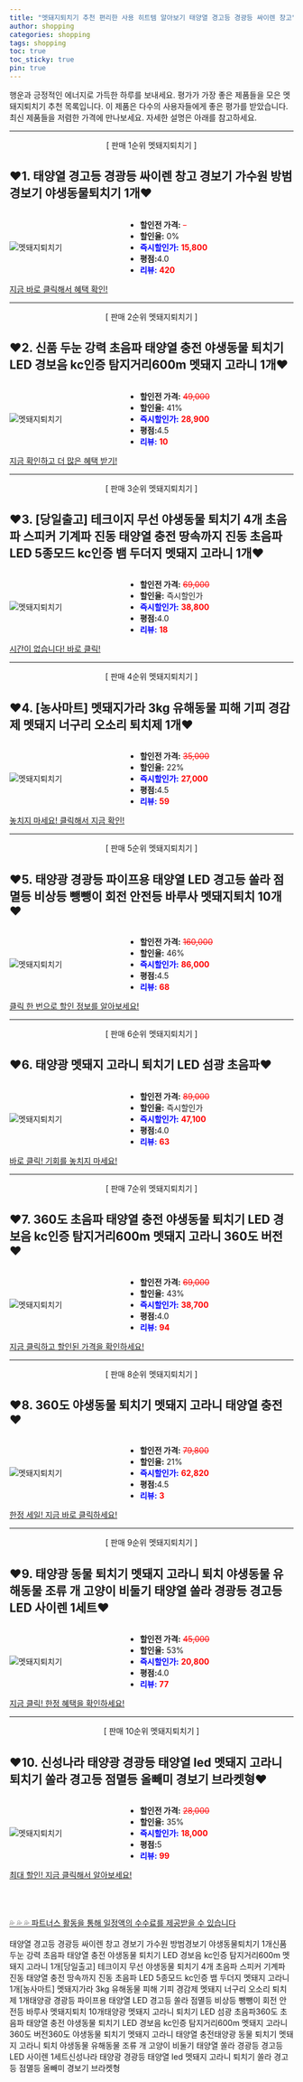 ```yaml
---
title: "멧돼지퇴치기 추천 편리한 사용 히트템 알아보기 태양열 경고등 경광등 싸이렌 창고"
author: shopping
categories: shopping
tags: shopping
toc: true
toc_sticky: true
pin: true
---
```

행운과 긍정적인 에너지로 가득한 하루를 보내세요. 평가가 가장 좋은 제품들을 모은 멧돼지퇴치기 추천 목록입니다. 이 제품은 다수의 사용자들에게 좋은 평가를 받았습니다. 최신 제품들을 저렴한 가격에 만나보세요. 자세한 설명은 아래를 참고하세요.

---
<p class="toplist" style="margin: 0 auto; display: block; width: fit-content;">[ 판매 1순위 멧돼지퇴치기 ]</p>

<h2><strong>❤️1. 태양열 경고등 경광등 싸이렌 창고 경보기 가수원 방범경보기 야생동물퇴치기 1개❤️</strong></h2>

<div style="display: flex; align-items: center;">
    <div style="flex: 0.4;">
        <img src="https://thumbnail8.coupangcdn.com/thumbnails/remote/230x230ex/image/vendor_inventory/30f4/d46382abb78d047b76e75318b7e959e8d781d544526eacd9763af9fb22b7.jpg" alt="멧돼지퇴치기" style="max-width: 100%;">
    </div>
    <div style="flex: 0.6; margin-left: 10px;">
        <ul>
            <li><strong>할인전 가격:</strong> <del style="color: red;">-</del></li>
            <li><strong>할인율:</strong> 0%</li>
            <li><span style='color:blue'><strong>즉시할인가:</strong></span> <span style='color:red'><strong>15,800</strong></span></li>
            <li><strong>평점:</strong>4.0</li>
            <li><span style='color:blue'><strong>리뷰:</strong></span> <span style='color:red'><strong>420</strong></span></li>
        </ul>
    </div>
</div>
<div class="center">
    <a href="https://William4Davisa.github.io?lptag=AF9450613&subid=githubio&pageKey=4348140140&traceid=V0-153&itemId=5097690627&vendorItemId=78032858318" class="myButton">
        지금 바로 클릭해서 혜택 확인!
    </a>
</div>


---
<p class="toplist" style="margin: 0 auto; display: block; width: fit-content;">[ 판매 2순위 멧돼지퇴치기 ]</p>

<h2><strong>❤️2. 신품 두눈 강력 초음파 태양열 충전 야생동물 퇴치기 LED 경보음 kc인증 탐지거리600m 멧돼지 고라니 1개❤️</strong></h2>

<div style="display: flex; align-items: center;">
    <div style="flex: 0.4;">
        <img src="https://thumbnail9.coupangcdn.com/thumbnails/remote/230x230ex/image/vendor_inventory/39b1/99bed119eebfbb85803b2cbf256b6eb328336239790cdeed09026a4723fb.jpg" alt="멧돼지퇴치기" style="max-width: 100%;">
    </div>
    <div style="flex: 0.6; margin-left: 10px;">
        <ul>
            <li><strong>할인전 가격:</strong> <del style="color: red;">49,000</del></li>
            <li><strong>할인율:</strong> 41%</li>
            <li><span style='color:blue'><strong>즉시할인가:</strong></span> <span style='color:red'><strong>28,900</strong></span></li>
            <li><strong>평점:</strong>4.5</li>
            <li><span style='color:blue'><strong>리뷰:</strong></span> <span style='color:red'><strong>10</strong></span></li>
        </ul>
    </div>
</div>
<div class="center">
    <a href="https://William4Davisa.github.io?lptag=AF9450613&subid=githubio&pageKey=8147403493&traceid=V0-153&itemId=23171167458&vendorItemId=90203925041" class="myButton">
        지금 확인하고 더 많은 혜택 받기!
    </a>
</div>


---
<p class="toplist" style="margin: 0 auto; display: block; width: fit-content;">[ 판매 3순위 멧돼지퇴치기 ]</p>

<h2><strong>❤️3. [당일출고] 테크이지 무선 야생동물 퇴치기 4개 초음파 스피커 기계파 진동 태양열 충전 땅속까지 진동 초음파 LED 5종모드 kc인증 뱀 두더지 멧돼지 고라니 1개❤️</strong></h2>

<div style="display: flex; align-items: center;">
    <div style="flex: 0.4;">
        <img src="https://thumbnail6.coupangcdn.com/thumbnails/remote/230x230ex/image/vendor_inventory/0320/975b7f8adf2da11163b2f507334371181c66ddecf74df73d3286eedba9e4.jpg" alt="멧돼지퇴치기" style="max-width: 100%;">
    </div>
    <div style="flex: 0.6; margin-left: 10px;">
        <ul>
            <li><strong>할인전 가격:</strong> <del style="color: red;">69,000</del></li>
            <li><strong>할인율:</strong> 즉시할인가</li>
            <li><span style='color:blue'><strong>즉시할인가:</strong></span> <span style='color:red'><strong>38,800</strong></span></li>
            <li><strong>평점:</strong>4.0</li>
            <li><span style='color:blue'><strong>리뷰:</strong></span> <span style='color:red'><strong>18</strong></span></li>
        </ul>
    </div>
</div>
<div class="center">
    <a href="https://William4Davisa.github.io?lptag=AF9450613&subid=githubio&pageKey=7677033659&traceid=V0-153&itemId=20495420545&vendorItemId=87493984323" class="myButton">
        시간이 없습니다! 바로 클릭!
    </a>
</div>


---
<p class="toplist" style="margin: 0 auto; display: block; width: fit-content;">[ 판매 4순위 멧돼지퇴치기 ]</p>

<h2><strong>❤️4. [농사마트] 멧돼지가라 3kg 유해동물 피해 기피 경감제 멧돼지 너구리 오소리 퇴치제 1개❤️</strong></h2>

<div style="display: flex; align-items: center;">
    <div style="flex: 0.4;">
        <img src="https://thumbnail9.coupangcdn.com/thumbnails/remote/230x230ex/image/vendor_inventory/dc9f/f06c981e6e0540e7c5e68d8b7a41ec31c3917bd065b85e4580da2f3e899d.png" alt="멧돼지퇴치기" style="max-width: 100%;">
    </div>
    <div style="flex: 0.6; margin-left: 10px;">
        <ul>
            <li><strong>할인전 가격:</strong> <del style="color: red;">35,000</del></li>
            <li><strong>할인율:</strong> 22%</li>
            <li><span style='color:blue'><strong>즉시할인가:</strong></span> <span style='color:red'><strong>27,000</strong></span></li>
            <li><strong>평점:</strong>4.5</li>
            <li><span style='color:blue'><strong>리뷰:</strong></span> <span style='color:red'><strong>59</strong></span></li>
        </ul>
    </div>
</div>
<div class="center">
    <a href="https://William4Davisa.github.io?lptag=AF9450613&subid=githubio&pageKey=7043724591&traceid=V0-153&itemId=17427118635&vendorItemId=79450707778" class="myButton">
        놓치지 마세요! 클릭해서 지금 확인!
    </a>
</div>


---
<p class="toplist" style="margin: 0 auto; display: block; width: fit-content;">[ 판매 5순위 멧돼지퇴치기 ]</p>

<h2><strong>❤️5. 태양광 경광등 파이프용 태양열 LED 경고등 쏠라 점멸등 비상등 뺑뺑이 회전 안전등 바루사 멧돼지퇴치 10개❤️</strong></h2>

<div style="display: flex; align-items: center;">
    <div style="flex: 0.4;">
        <img src="https://thumbnail9.coupangcdn.com/thumbnails/remote/230x230ex/image/vendor_inventory/cd6e/bfa16deb060874ba7e7dec60d721ab573f1e1f390f91b32ef230a3665e7c.jpg" alt="멧돼지퇴치기" style="max-width: 100%;">
    </div>
    <div style="flex: 0.6; margin-left: 10px;">
        <ul>
            <li><strong>할인전 가격:</strong> <del style="color: red;">160,000</del></li>
            <li><strong>할인율:</strong> 46%</li>
            <li><span style='color:blue'><strong>즉시할인가:</strong></span> <span style='color:red'><strong>86,000</strong></span></li>
            <li><strong>평점:</strong>4.5</li>
            <li><span style='color:blue'><strong>리뷰:</strong></span> <span style='color:red'><strong>68</strong></span></li>
        </ul>
    </div>
</div>
<div class="center">
    <a href="https://William4Davisa.github.io?lptag=AF9450613&subid=githubio&pageKey=6458030354&traceid=V0-153&itemId=14044435021&vendorItemId=81292155947" class="myButton">
        클릭 한 번으로 할인 정보를 알아보세요!
    </a>
</div>


---
<p class="toplist" style="margin: 0 auto; display: block; width: fit-content;">[ 판매 6순위 멧돼지퇴치기 ]</p>

<h2><strong>❤️6. 태양광 멧돼지 고라니 퇴치기 LED 섬광 초음파❤️</strong></h2>

<div style="display: flex; align-items: center;">
    <div style="flex: 0.4;">
        <img src="https://thumbnail10.coupangcdn.com/thumbnails/remote/230x230ex/image/vendor_inventory/b630/f704aed97f6aee6c53768bae5690ee324d8a29b8063e09ab0a01524a8e7a.jpg" alt="멧돼지퇴치기" style="max-width: 100%;">
    </div>
    <div style="flex: 0.6; margin-left: 10px;">
        <ul>
            <li><strong>할인전 가격:</strong> <del style="color: red;">89,000</del></li>
            <li><strong>할인율:</strong> 즉시할인가</li>
            <li><span style='color:blue'><strong>즉시할인가:</strong></span> <span style='color:red'><strong>47,100</strong></span></li>
            <li><strong>평점:</strong>4.0</li>
            <li><span style='color:blue'><strong>리뷰:</strong></span> <span style='color:red'><strong>63</strong></span></li>
        </ul>
    </div>
</div>
<div class="center">
    <a href="https://William4Davisa.github.io?lptag=AF9450613&subid=githubio&pageKey=7228272365&traceid=V0-153&itemId=18334666695&vendorItemId=85479120785" class="myButton">
        바로 클릭! 기회를 놓치지 마세요!
    </a>
</div>


---
<p class="toplist" style="margin: 0 auto; display: block; width: fit-content;">[ 판매 7순위 멧돼지퇴치기 ]</p>

<h2><strong>❤️7. 360도 초음파 태양열 충전 야생동물 퇴치기 LED 경보음 kc인증 탐지거리600m 멧돼지 고라니 360도 버전❤️</strong></h2>

<div style="display: flex; align-items: center;">
    <div style="flex: 0.4;">
        <img src="https://thumbnail8.coupangcdn.com/thumbnails/remote/230x230ex/image/vendor_inventory/c24b/f0b9fc8b25a3c6fdc236773de712c28fa5c2de3da6615b9be6c193fdb6c6.jpg" alt="멧돼지퇴치기" style="max-width: 100%;">
    </div>
    <div style="flex: 0.6; margin-left: 10px;">
        <ul>
            <li><strong>할인전 가격:</strong> <del style="color: red;">69,000</del></li>
            <li><strong>할인율:</strong> 43%</li>
            <li><span style='color:blue'><strong>즉시할인가:</strong></span> <span style='color:red'><strong>38,700</strong></span></li>
            <li><strong>평점:</strong>4.0</li>
            <li><span style='color:blue'><strong>리뷰:</strong></span> <span style='color:red'><strong>94</strong></span></li>
        </ul>
    </div>
</div>
<div class="center">
    <a href="https://William4Davisa.github.io?lptag=AF9450613&subid=githubio&pageKey=7368735209&traceid=V0-153&itemId=19002919757&vendorItemId=87677467112" class="myButton">
        지금 클릭하고 할인된 가격을 확인하세요!
    </a>
</div>


---
<p class="toplist" style="margin: 0 auto; display: block; width: fit-content;">[ 판매 8순위 멧돼지퇴치기 ]</p>

<h2><strong>❤️8. 360도 야생동물 퇴치기 멧돼지 고라니 태양열 충전❤️</strong></h2>

<div style="display: flex; align-items: center;">
    <div style="flex: 0.4;">
        <img src="https://thumbnail8.coupangcdn.com/thumbnails/remote/230x230ex/image/vendor_inventory/b4f4/eb9da3a58ff77cb9427e954d32e00c4ba100f45c6bd242a70db61c3b0938.jpg" alt="멧돼지퇴치기" style="max-width: 100%;">
    </div>
    <div style="flex: 0.6; margin-left: 10px;">
        <ul>
            <li><strong>할인전 가격:</strong> <del style="color: red;">79,800</del></li>
            <li><strong>할인율:</strong> 21%</li>
            <li><span style='color:blue'><strong>즉시할인가:</strong></span> <span style='color:red'><strong>62,820</strong></span></li>
            <li><strong>평점:</strong>4.5</li>
            <li><span style='color:blue'><strong>리뷰:</strong></span> <span style='color:red'><strong>3</strong></span></li>
        </ul>
    </div>
</div>
<div class="center">
    <a href="https://William4Davisa.github.io?lptag=AF9450613&subid=githubio&pageKey=8037043549&traceid=V0-153&itemId=22490445167&vendorItemId=86062935292" class="myButton">
        한정 세일! 지금 바로 클릭하세요!
    </a>
</div>


---
<p class="toplist" style="margin: 0 auto; display: block; width: fit-content;">[ 판매 9순위 멧돼지퇴치기 ]</p>

<h2><strong>❤️9. 태양광 동물 퇴치기 멧돼지 고라니 퇴치 야생동물 유해동물 조류 개 고양이 비둘기 태양열 쏠라 경광등 경고등 LED 사이렌 1세트❤️</strong></h2>

<div style="display: flex; align-items: center;">
    <div style="flex: 0.4;">
        <img src="https://thumbnail7.coupangcdn.com/thumbnails/remote/230x230ex/image/vendor_inventory/6708/979a7366fbc390f3516103c10eae038d9b6ba425adb088f9d9cf5a31bc3e.jpg" alt="멧돼지퇴치기" style="max-width: 100%;">
    </div>
    <div style="flex: 0.6; margin-left: 10px;">
        <ul>
            <li><strong>할인전 가격:</strong> <del style="color: red;">45,000</del></li>
            <li><strong>할인율:</strong> 53%</li>
            <li><span style='color:blue'><strong>즉시할인가:</strong></span> <span style='color:red'><strong>20,800</strong></span></li>
            <li><strong>평점:</strong>4.0</li>
            <li><span style='color:blue'><strong>리뷰:</strong></span> <span style='color:red'><strong>77</strong></span></li>
        </ul>
    </div>
</div>
<div class="center">
    <a href="https://William4Davisa.github.io?lptag=AF9450613&subid=githubio&pageKey=6458092232&traceid=V0-153&itemId=14044790115&vendorItemId=81292506784" class="myButton">
        지금 클릭! 한정 혜택을 확인하세요!
    </a>
</div>


---
<p class="toplist" style="margin: 0 auto; display: block; width: fit-content;">[ 판매 10순위 멧돼지퇴치기 ]</p>

<h2><strong>❤️10. 신성나라 태양광 경광등 태양열 led 멧돼지 고라니 퇴치기 쏠라 경고등 점멸등 올빼미 경보기 브라켓형❤️</strong></h2>

<div style="display: flex; align-items: center;">
    <div style="flex: 0.4;">
        <img src="https://thumbnail7.coupangcdn.com/thumbnails/remote/230x230ex/image/vendor_inventory/8799/8efdcb0769bdfa590d9cccfd664190e4a0e66870395950a720ccd93f2f5b.jpg" alt="멧돼지퇴치기" style="max-width: 100%;">
    </div>
    <div style="flex: 0.6; margin-left: 10px;">
        <ul>
            <li><strong>할인전 가격:</strong> <del style="color: red;">28,000</del></li>
            <li><strong>할인율:</strong> 35%</li>
            <li><span style='color:blue'><strong>즉시할인가:</strong></span> <span style='color:red'><strong>18,000</strong></span></li>
            <li><strong>평점:</strong>5</li>
            <li><span style='color:blue'><strong>리뷰:</strong></span> <span style='color:red'><strong>99</strong></span></li>
        </ul>
    </div>
</div>
<div class="center">
    <a href="https://William4Davisa.github.io?lptag=AF9450613&subid=githubio&pageKey=8222838550&traceid=V0-153&itemId=23639937258&vendorItemId=90665363309" class="myButton">
        최대 할인! 지금 클릭해서 알아보세요!
    </a>
</div>

<br><br><br>[💦 💦 💦 파트너스 활동을 통해 일정액의 수수료를 제공받을 수 있습니다](https://link.coupang.com/a/bcpT2c)<br><br>태양열 경고등 경광등 싸이렌 창고 경보기 가수원 방범경보기 야생동물퇴치기 1개신품 두눈 강력 초음파 태양열 충전 야생동물 퇴치기 LED 경보음 kc인증 탐지거리600m 멧돼지 고라니 1개[당일출고] 테크이지 무선 야생동물 퇴치기 4개 초음파 스피커 기계파 진동 태양열 충전 땅속까지 진동 초음파 LED 5종모드 kc인증 뱀 두더지 멧돼지 고라니 1개[농사마트] 멧돼지가라 3kg 유해동물 피해 기피 경감제 멧돼지 너구리 오소리 퇴치제 1개태양광 경광등 파이프용 태양열 LED 경고등 쏠라 점멸등 비상등 뺑뺑이 회전 안전등 바루사 멧돼지퇴치 10개태양광 멧돼지 고라니 퇴치기 LED 섬광 초음파360도 초음파 태양열 충전 야생동물 퇴치기 LED 경보음 kc인증 탐지거리600m 멧돼지 고라니 360도 버전360도 야생동물 퇴치기 멧돼지 고라니 태양열 충전태양광 동물 퇴치기 멧돼지 고라니 퇴치 야생동물 유해동물 조류 개 고양이 비둘기 태양열 쏠라 경광등 경고등 LED 사이렌 1세트신성나라 태양광 경광등 태양열 led 멧돼지 고라니 퇴치기 쏠라 경고등 점멸등 올빼미 경보기 브라켓형